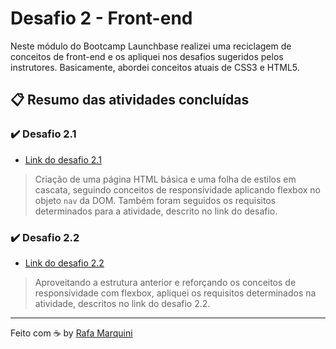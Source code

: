 # Desafio 2 - Front-end

Neste módulo do Bootcamp Launchbase realizei uma reciclagem de conceitos de front-end e os apliquei nos desafios sugeridos pelos instrutores. Basicamente, abordei conceitos atuais de CSS3 e HTML5.

## :clipboard: Resumo das atividades concluídas

### :heavy_check_mark: Desafio 2.1
* [Link do desafio 2.1](https://github.com/rocketseat-education/bootcamp-launchbase-desafios-02/blob/master/desafios/02-1-primeiro-html.md)

> Criação de uma página HTML básica e uma folha de estilos em cascata, seguindo conceitos de responsividade aplicando flexbox no objeto `nav` da DOM. Também foram seguidos os requisitos determinados para a atividade, descrito no link do desafio.

### :heavy_check_mark: Desafio 2.2
* [Link do desafio 2.2](https://github.com/rocketseat-education/bootcamp-launchbase-desafios-02/blob/master/desafios/02-2-pagina-descricao.md)

> Aproveitando a estrutura anterior e reforçando os conceitos de responsividade com flexbox, apliquei os requisitos determinados na atividade, descritos no link do desafio 2.2.

---

Feito com :coffee: by [Rafa Marquini](https://linkedin.com/in/rafamardegan)